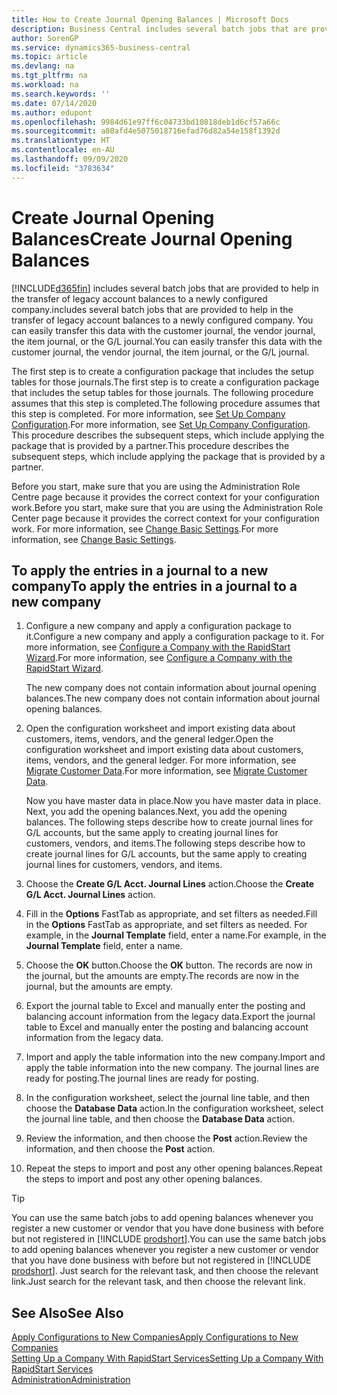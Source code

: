 ```yaml
---
title: How to Create Journal Opening Balances | Microsoft Docs
description: Business Central includes several batch jobs that are provided to help in the transfer of legacy account balances to a newly configured company. You can easily transfer this data with journals postings.
author: SorenGP
ms.service: dynamics365-business-central
ms.topic: article
ms.devlang: na
ms.tgt_pltfrm: na
ms.workload: na
ms.search.keywords: ''
ms.date: 07/14/2020
ms.author: edupont
ms.openlocfilehash: 9984d61e97ff6c04733bd10818deb1d6cf57a66c
ms.sourcegitcommit: a80afd4e5075018716efad76d82a54e158f1392d
ms.translationtype: HT
ms.contentlocale: en-AU
ms.lasthandoff: 09/09/2020
ms.locfileid: "3783634"
---
```

# <a name="create-journal-opening-balances"></a><span data-ttu-id="e790c-104">Create Journal Opening Balances</span><span class="sxs-lookup"><span data-stu-id="e790c-104">Create Journal Opening Balances</span></span>

[!INCLUDE[d365fin](includes/d365fin_md.md)] <span data-ttu-id="e790c-105">includes several batch jobs that are provided to help in the transfer of legacy account balances to a newly configured company.</span><span class="sxs-lookup"><span data-stu-id="e790c-105">includes several batch jobs that are provided to help in the transfer of legacy account balances to a newly configured company.</span></span> <span data-ttu-id="e790c-106">You can easily transfer this data with the customer journal, the vendor journal, the item journal, or the G/L journal.</span><span class="sxs-lookup"><span data-stu-id="e790c-106">You can easily transfer this data with the customer journal, the vendor journal, the item journal, or the G/L journal.</span></span>

<span data-ttu-id="e790c-107">The first step is to create a configuration package that includes the setup tables for those journals.</span><span class="sxs-lookup"><span data-stu-id="e790c-107">The first step is to create a configuration package that includes the setup tables for those journals.</span></span> <span data-ttu-id="e790c-108">The following procedure assumes that this step is completed.</span><span class="sxs-lookup"><span data-stu-id="e790c-108">The following procedure assumes that this step is completed.</span></span> <span data-ttu-id="e790c-109">For more information, see [Set Up Company Configuration](admin-set-up-company-configuration.md).</span><span class="sxs-lookup"><span data-stu-id="e790c-109">For more information, see [Set Up Company Configuration](admin-set-up-company-configuration.md).</span></span> <span data-ttu-id="e790c-110">This procedure describes the subsequent steps, which include applying the package that is provided by a partner.</span><span class="sxs-lookup"><span data-stu-id="e790c-110">This procedure describes the subsequent steps, which include applying the package that is provided by a partner.</span></span>  

<span data-ttu-id="e790c-111">Before you start, make sure that you are using the Administration Role Centre page because it provides the correct context for your configuration work.</span><span class="sxs-lookup"><span data-stu-id="e790c-111">Before you start, make sure that you are using the Administration Role Center page because it provides the correct context for your configuration work.</span></span> <span data-ttu-id="e790c-112">For more information, see [Change Basic Settings](ui-change-basic-settings.md).</span><span class="sxs-lookup"><span data-stu-id="e790c-112">For more information, see [Change Basic Settings](ui-change-basic-settings.md).</span></span>

## <a name="to-apply-the-entries-in-a-journal-to-a-new-company"></a><span data-ttu-id="e790c-113">To apply the entries in a journal to a new company</span><span class="sxs-lookup"><span data-stu-id="e790c-113">To apply the entries in a journal to a new company</span></span>

1. <span data-ttu-id="e790c-114">Configure a new company and apply a configuration package to it.</span><span class="sxs-lookup"><span data-stu-id="e790c-114">Configure a new company and apply a configuration package to it.</span></span> <span data-ttu-id="e790c-115">For more information, see [Configure a Company with the RapidStart Wizard](admin-how-to-configure-a-company-with-the-rapidstart-wizard.md).</span><span class="sxs-lookup"><span data-stu-id="e790c-115">For more information, see [Configure a Company with the RapidStart Wizard](admin-how-to-configure-a-company-with-the-rapidstart-wizard.md).</span></span>  

    <span data-ttu-id="e790c-116">The new company does not contain information about journal opening balances.</span><span class="sxs-lookup"><span data-stu-id="e790c-116">The new company does not contain information about journal opening balances.</span></span>  

2. <span data-ttu-id="e790c-117">Open the configuration worksheet and import existing data about customers, items, vendors, and the general ledger.</span><span class="sxs-lookup"><span data-stu-id="e790c-117">Open the configuration worksheet and import existing data about customers, items, vendors, and the general ledger.</span></span> <span data-ttu-id="e790c-118">For more information, see [Migrate Customer Data](admin-migrate-customer-data.md).</span><span class="sxs-lookup"><span data-stu-id="e790c-118">For more information, see [Migrate Customer Data](admin-migrate-customer-data.md).</span></span>  

    <span data-ttu-id="e790c-119">Now you have master data in place.</span><span class="sxs-lookup"><span data-stu-id="e790c-119">Now you have master data in place.</span></span> <span data-ttu-id="e790c-120">Next, you add the opening balances.</span><span class="sxs-lookup"><span data-stu-id="e790c-120">Next, you add the opening balances.</span></span> <span data-ttu-id="e790c-121">The following steps describe how to create journal lines for G/L accounts, but the same apply to creating journal lines for customers, vendors, and items.</span><span class="sxs-lookup"><span data-stu-id="e790c-121">The following steps describe how to create journal lines for G/L accounts, but the same apply to creating journal lines for customers, vendors, and items.</span></span>  
3. <span data-ttu-id="e790c-122">Choose the **Create G/L Acct. Journal Lines** action.</span><span class="sxs-lookup"><span data-stu-id="e790c-122">Choose the **Create G/L Acct. Journal Lines** action.</span></span>  
4. <span data-ttu-id="e790c-123">Fill in the **Options** FastTab as appropriate, and set filters as needed.</span><span class="sxs-lookup"><span data-stu-id="e790c-123">Fill in the **Options** FastTab as appropriate, and set filters as needed.</span></span> <span data-ttu-id="e790c-124">For example, in the **Journal Template** field, enter a name.</span><span class="sxs-lookup"><span data-stu-id="e790c-124">For example, in the **Journal Template** field, enter a name.</span></span>  
5. <span data-ttu-id="e790c-125">Choose the **OK** button.</span><span class="sxs-lookup"><span data-stu-id="e790c-125">Choose the **OK** button.</span></span> <span data-ttu-id="e790c-126">The records are now in the journal, but the amounts are empty.</span><span class="sxs-lookup"><span data-stu-id="e790c-126">The records are now in the journal, but the amounts are empty.</span></span>  
6. <span data-ttu-id="e790c-127">Export the journal table to Excel and manually enter the posting and balancing account information from the legacy data.</span><span class="sxs-lookup"><span data-stu-id="e790c-127">Export the journal table to Excel and manually enter the posting and balancing account information from the legacy data.</span></span>
7. <span data-ttu-id="e790c-128">Import and apply the table information into the new company.</span><span class="sxs-lookup"><span data-stu-id="e790c-128">Import and apply the table information into the new company.</span></span> <span data-ttu-id="e790c-129">The journal lines are ready for posting.</span><span class="sxs-lookup"><span data-stu-id="e790c-129">The journal lines are ready for posting.</span></span>  
8. <span data-ttu-id="e790c-130">In the configuration worksheet, select the journal line table, and then choose the **Database Data** action.</span><span class="sxs-lookup"><span data-stu-id="e790c-130">In the configuration worksheet, select the journal line table, and then choose the **Database Data** action.</span></span>  
9. <span data-ttu-id="e790c-131">Review the information, and then choose the **Post** action.</span><span class="sxs-lookup"><span data-stu-id="e790c-131">Review the information, and then choose the **Post** action.</span></span>  
10. <span data-ttu-id="e790c-132">Repeat the steps to import and post any other opening balances.</span><span class="sxs-lookup"><span data-stu-id="e790c-132">Repeat the steps to import and post any other opening balances.</span></span>  

> [!TIP]
> <span data-ttu-id="e790c-133">You can use the same batch jobs to add opening balances whenever you register a new customer or vendor that you have done business with before but not registered in [!INCLUDE [prodshort](includes/prodshort.md)].</span><span class="sxs-lookup"><span data-stu-id="e790c-133">You can use the same batch jobs to add opening balances whenever you register a new customer or vendor that you have done business with before but not registered in [!INCLUDE [prodshort](includes/prodshort.md)].</span></span> <span data-ttu-id="e790c-134">Just search for the relevant task, and then choose the relevant link.</span><span class="sxs-lookup"><span data-stu-id="e790c-134">Just search for the relevant task, and then choose the relevant link.</span></span>

## <a name="see-also"></a><span data-ttu-id="e790c-135">See Also</span><span class="sxs-lookup"><span data-stu-id="e790c-135">See Also</span></span>

[<span data-ttu-id="e790c-136">Apply Configurations to New Companies</span><span class="sxs-lookup"><span data-stu-id="e790c-136">Apply Configurations to New Companies</span></span>](admin-apply-configuration-to-new-companies.md)  
[<span data-ttu-id="e790c-137">Setting Up a Company With RapidStart Services</span><span class="sxs-lookup"><span data-stu-id="e790c-137">Setting Up a Company With RapidStart Services</span></span>](admin-set-up-a-company-with-rapidstart.md)  
[<span data-ttu-id="e790c-138">Administration</span><span class="sxs-lookup"><span data-stu-id="e790c-138">Administration</span></span>](admin-setup-and-administration.md)  
